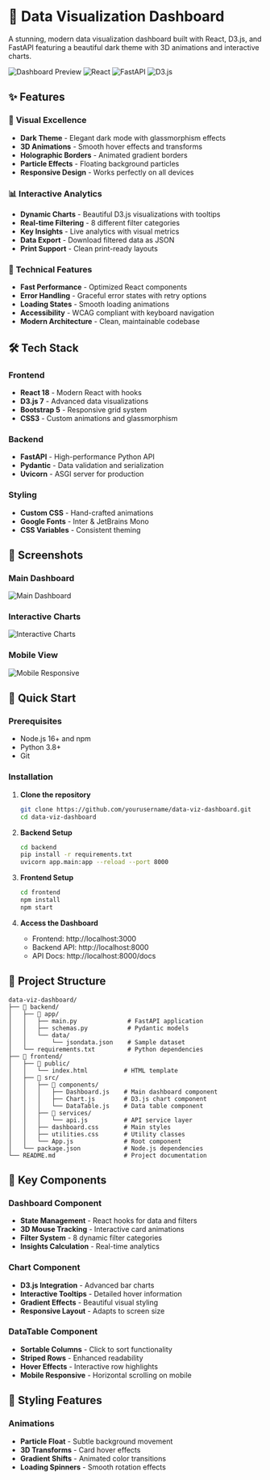 # 🌙 Data Visualization Dashboard

A stunning, modern data visualization dashboard built with React, D3.js, and FastAPI featuring a beautiful dark theme with 3D animations and interactive charts.

![Dashboard Preview](https://img.shields.io/badge/Status-Active-brightgreen)
![React](https://img.shields.io/badge/React-18.x-blue)
![FastAPI](https://img.shields.io/badge/FastAPI-Latest-green)
![D3.js](https://img.shields.io/badge/D3.js-7.x-orange)

## ✨ Features

### 🎨 **Visual Excellence**
- **Dark Theme** - Elegant dark mode with glassmorphism effects
- **3D Animations** - Smooth hover effects and transforms
- **Holographic Borders** - Animated gradient borders
- **Particle Effects** - Floating background particles
- **Responsive Design** - Works perfectly on all devices

### 📊 **Interactive Analytics**
- **Dynamic Charts** - Beautiful D3.js visualizations with tooltips
- **Real-time Filtering** - 8 different filter categories
- **Key Insights** - Live analytics with visual metrics
- **Data Export** - Download filtered data as JSON
- **Print Support** - Clean print-ready layouts

### 🚀 **Technical Features**
- **Fast Performance** - Optimized React components
- **Error Handling** - Graceful error states with retry options
- **Loading States** - Smooth loading animations
- **Accessibility** - WCAG compliant with keyboard navigation
- **Modern Architecture** - Clean, maintainable codebase

## 🛠️ Tech Stack

### Frontend
- **React 18** - Modern React with hooks
- **D3.js 7** - Advanced data visualizations
- **Bootstrap 5** - Responsive grid system
- **CSS3** - Custom animations and glassmorphism

### Backend
- **FastAPI** - High-performance Python API
- **Pydantic** - Data validation and serialization
- **Uvicorn** - ASGI server for production

### Styling
- **Custom CSS** - Hand-crafted animations
- **Google Fonts** - Inter & JetBrains Mono
- **CSS Variables** - Consistent theming

## 📱 Screenshots

### Main Dashboard
![Main Dashboard](./docs/dashboard-main.png)

### Interactive Charts
![Interactive Charts](./docs/dashboard-chart.png)

### Mobile View
![Mobile Responsive](./docs/dashboard-mobile.png)

## 🚀 Quick Start

### Prerequisites
- Node.js 16+ and npm
- Python 3.8+
- Git

### Installation

1. **Clone the repository**
   ```bash
   git clone https://github.com/yourusername/data-viz-dashboard.git
   cd data-viz-dashboard
   ```

2. **Backend Setup**
   ```bash
   cd backend
   pip install -r requirements.txt
   uvicorn app.main:app --reload --port 8000
   ```

3. **Frontend Setup**
   ```bash
   cd frontend
   npm install
   npm start
   ```

4. **Access the Dashboard**
   - Frontend: http://localhost:3000
   - Backend API: http://localhost:8000
   - API Docs: http://localhost:8000/docs

## 📁 Project Structure

```
data-viz-dashboard/
├── 📂 backend/
│   ├── 📂 app/
│   │   ├── main.py              # FastAPI application
│   │   ├── schemas.py           # Pydantic models
│   │   └── data/
│   │       └── jsondata.json    # Sample dataset
│   └── requirements.txt         # Python dependencies
├── 📂 frontend/
│   ├── 📂 public/
│   │   └── index.html          # HTML template
│   ├── 📂 src/
│   │   ├── 📂 components/
│   │   │   ├── Dashboard.js    # Main dashboard component
│   │   │   ├── Chart.js        # D3.js chart component
│   │   │   └── DataTable.js    # Data table component
│   │   ├── 📂 services/
│   │   │   └── api.js          # API service layer
│   │   ├── dashboard.css       # Main styles
│   │   ├── utilities.css       # Utility classes
│   │   └── App.js              # Root component
│   └── package.json            # Node.js dependencies
└── README.md                   # Project documentation
```

## 🎯 Key Components

### Dashboard Component
- **State Management** - React hooks for data and filters
- **3D Mouse Tracking** - Interactive card animations
- **Filter System** - 8 dynamic filter categories
- **Insights Calculation** - Real-time analytics

### Chart Component
- **D3.js Integration** - Advanced bar charts
- **Interactive Tooltips** - Detailed hover information
- **Gradient Effects** - Beautiful visual styling
- **Responsive Layout** - Adapts to screen size

### DataTable Component
- **Sortable Columns** - Click to sort functionality
- **Striped Rows** - Enhanced readability
- **Hover Effects** - Interactive row highlights
- **Mobile Responsive** - Horizontal scrolling on mobile

## 🎨 Styling Features

### Animations
- **Particle Float** - Subtle background movement
- **3D Transforms** - Card hover effects
- **Gradient Shifts** - Animated color transitions
- **Loading Spinners** - Smooth rotation effects

